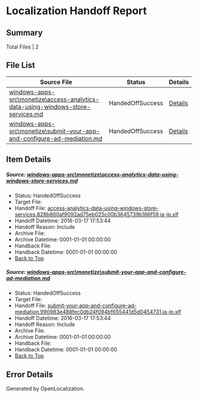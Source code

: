# <a name='report-top'></a> Localization Handoff Report

## Summary
 Total Files | 2

## File List
 Source File | Status | Details 
 ----------- | ------ | ------- 
 [windows-apps-src\monetize\access-analytics-data-using-windows-store-services.md](https://github.com/Microsoft/windows-apps/blob/ecdaeab109bb3dd3616954f7e5bf09d4e83fe15d/windows-apps-src/monetize/access-analytics-data-using-windows-store-services.md) | HandedOffSuccess | [Details](#d04ced196ffb1c5887915498182ee2465b8718d03119)
 [windows-apps-src\monetize\submit-your-app-and-configure-ad-mediation.md](https://github.com/Microsoft/windows-apps/blob/ecdaeab109bb3dd3616954f7e5bf09d4e83fe15d/windows-apps-src/monetize/submit-your-app-and-configure-ad-mediation.md) | HandedOffSuccess | [Details](#4f8bdad18504abde25cc946a8b12fe783c20b0a73142)

## Item Details
##### <a name='d04ced196ffb1c5887915498182ee2465b8718d03119'></a> Source: [windows-apps-src\monetize\access-analytics-data-using-windows-store-services.md](https://github.com/Microsoft/windows-apps/blob/ecdaeab109bb3dd3616954f7e5bf09d4e83fe15d/windows-apps-src/monetize/access-analytics-data-using-windows-store-services.md)
* Status: HandedOffSuccess
* Target File: 
* Handoff File: [access-analytics-data-using-windows-store-services.828b860af9092ad75eb025c00b3645739b166f59.ja-jp.xlf](https://github.com/Microsoft/WDG.handoff/blob/165ca7cf585fa5f949bedf3994288bf185701f4f/ol-handoff/Microsoft/windows-apps.ja-jp/master/access-analytics-data-using-windows-store-services.828b860af9092ad75eb025c00b3645739b166f59.ja-jp.xlf)
* Handoff Datetime: 2016-03-17 17:53:44
* Handoff Reason: Include
* Archive File: 
* Archive Datetime: 0001-01-01 00:00:00
* Handback File: 
* Handback Datetime: 0001-01-01 00:00:00
* [Back to Top](#report-top)

##### <a name='4f8bdad18504abde25cc946a8b12fe783c20b0a73142'></a> Source: [windows-apps-src\monetize\submit-your-app-and-configure-ad-mediation.md](https://github.com/Microsoft/windows-apps/blob/ecdaeab109bb3dd3616954f7e5bf09d4e83fe15d/windows-apps-src/monetize/submit-your-app-and-configure-ad-mediation.md)
* Status: HandedOffSuccess
* Target File: 
* Handoff File: [submit-your-app-and-configure-ad-mediation.990983e488fec0db24f094bf655441d5d0454731.ja-jp.xlf](https://github.com/Microsoft/WDG.handoff/blob/165ca7cf585fa5f949bedf3994288bf185701f4f/ol-handoff/Microsoft/windows-apps.ja-jp/master/submit-your-app-and-configure-ad-mediation.990983e488fec0db24f094bf655441d5d0454731.ja-jp.xlf)
* Handoff Datetime: 2016-03-17 17:53:44
* Handoff Reason: Include
* Archive File: 
* Archive Datetime: 0001-01-01 00:00:00
* Handback File: 
* Handback Datetime: 0001-01-01 00:00:00
* [Back to Top](#report-top)


## Error Details

Generated by OpenLocalization.

